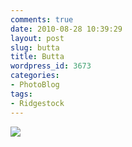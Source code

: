 ```yaml
---
comments: true
date: 2010-08-28 10:39:29
layout: post
slug: butta
title: Butta
wordpress_id: 3673
categories:
- PhotoBlog
tags:
- Ridgestock
---
```


![](http://ryanfitzer.com/main/wp-content/uploads/2010/08/2010-08-21-at-20-16-37.jpg)
